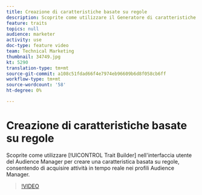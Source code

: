 ```yaml
---
title: Creazione di caratteristiche basate su regole
description: Scoprite come utilizzare il Generatore di caratteristiche nell'interfaccia utente del Audience Manager  per creare una caratteristica basata su regole, in modo da acquisire l'attività in tempo reale nei profili  Audience Manager.
feature: traits
topics: null
audience: marketer
activity: use
doc-type: feature video
team: Technical Marketing
thumbnail: 34749.jpg
kt: 5290
translation-type: tm+mt
source-git-commit: a108c51fdad66f4e7974eb96609b6d8f058cb6ff
workflow-type: tm+mt
source-wordcount: '58'
ht-degree: 0%

---
```



# Creazione di caratteristiche basate su regole

Scoprite come utilizzare [!UICONTROL Trait Builder] nell&#39;interfaccia utente del Audience Manager  per creare una caratteristica basata su regole, consentendo di acquisire attività in tempo reale nei profili  Audience Manager.

>[!VIDEO](https://video.tv.adobe.com/v/34749/?quality=12&learn=on)
